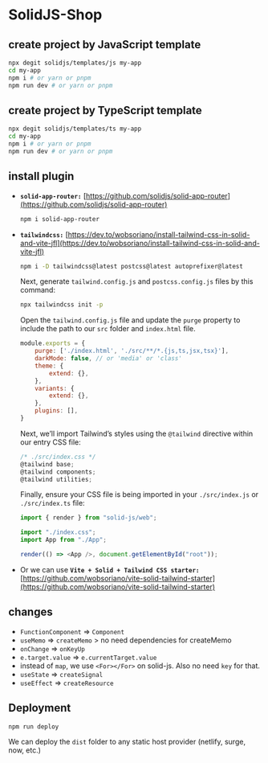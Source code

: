 # SolidJS-Shop

## create project by JavaScript template

```sh
npx degit solidjs/templates/js my-app
cd my-app
npm i # or yarn or pnpm
npm run dev # or yarn or pnpm
```

## create project by TypeScript template

```sh
npx degit solidjs/templates/ts my-app
cd my-app
npm i # or yarn or pnpm
npm run dev # or yarn or pnpm
```

## install plugin

- **`solid-app-router:`** [https://github.com/solidjs/solid-app-router](https://github.com/solidjs/solid-app-router)

    ```sh
    npm i solid-app-router
    ```

- **`tailwindcss:`** [https://dev.to/wobsoriano/install-tailwind-css-in-solid-and-vite-jfl](https://dev.to/wobsoriano/install-tailwind-css-in-solid-and-vite-jfl)

    ```sh
    npm i -D tailwindcss@latest postcss@latest autoprefixer@latest
    ```

    Next, generate `tailwind.config.js` and `postcss.config.js` files by this command:

    ```sh
    npx tailwindcss init -p
    ```

    Open the `tailwind.config.js` file and update the `purge` property to include the path to our `src` folder and `index.html` file.

    ```js
    module.exports = {
        purge: ['./index.html', './src/**/*.{js,ts,jsx,tsx}'],
        darkMode: false, // or 'media' or 'class'
        theme: {
            extend: {},
        },
        variants: {
            extend: {},
        },
        plugins: [],
    }
    ```

    Next, we’ll import Tailwind’s styles using the `@tailwind` directive within our entry CSS file:

    ```ts
    /* ./src/index.css */
    @tailwind base;
    @tailwind components;
    @tailwind utilities;
    ```

    Finally, ensure your CSS file is being imported in your `./src/index.js` or `./src/index.ts` file:

    ```ts
    import { render } from "solid-js/web";

    import "./index.css";
    import App from "./App";

    render(() => <App />, document.getElementById("root"));
    ```

- Or we can use **`Vite + Solid + Tailwind CSS starter:`** [https://github.com/wobsoriano/vite-solid-tailwind-starter](https://github.com/wobsoriano/vite-solid-tailwind-starter)


## changes

- `FunctionComponent` => `Component`
- `useMemo` => `createMemo` > no need dependencies for createMemo
- `onChange` => `onKeyUp`
- `e.target.value` => `e.currentTarget.value`
- instead of `map`, we use `<For></For>` on solid-js. Also no need `key` for that.
- `useState` => `createSignal`
- `useEffect` => `createResource`

## Deployment

```sh
npm run deploy
```

We can deploy the `dist` folder to any static host provider (netlify, surge, now, etc.)
